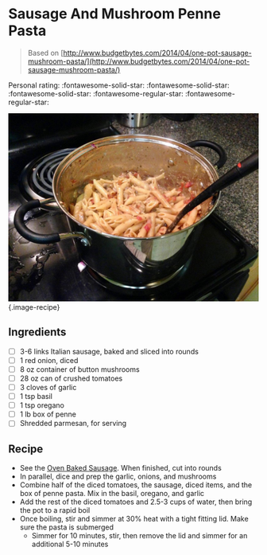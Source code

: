 # Sausage And Mushroom Penne Pasta

> Based on [http://www.budgetbytes.com/2014/04/one-pot-sausage-mushroom-pasta/](http://www.budgetbytes.com/2014/04/one-pot-sausage-mushroom-pasta/)

<!-- {cts} rating=3; (User can specify rating on scale of 1-5) -->

Personal rating: :fontawesome-solid-star: :fontawesome-solid-star: :fontawesome-solid-star: :fontawesome-regular-star: :fontawesome-regular-star:

<!-- {cte} -->

<!-- {cts} name_image=sausage_and_mushroom_penne_pasta.jpg; (User can specify image name) -->

![sausage_and_mushroom_penne_pasta.jpg](./sausage_and_mushroom_penne_pasta.jpg){.image-recipe}

<!-- {cte} -->

## Ingredients

- [ ] 3-6 links Italian sausage, baked and sliced into rounds
- [ ] 1 red onion, diced
- [ ] 8 oz container of button mushrooms
- [ ] 28 oz can of crushed tomatoes
- [ ] 3 cloves of garlic
- [ ] 1 tsp basil
- [ ] 1 tsp oregano
- [ ] 1 lb box of penne
- [ ] Shredded parmesan, for serving

## Recipe

- See the [Oven Baked Sausage](../meals/oven_baked_sausage.md). When finished, cut into rounds
- In parallel, dice and prep the garlic, onions, and mushrooms
- Combine half of the diced tomatoes, the sausage, diced items, and the box of penne pasta. Mix in the basil, oregano, and garlic
- Add the rest of the diced tomatoes and 2.5-3 cups of water, then bring the pot to a rapid boil
- Once boiling, stir and simmer at 30% heat with a tight fitting lid. Make sure the pasta is submerged
    - Simmer for 10 minutes, stir, then remove the lid and simmer for an additional 5-10 minutes
